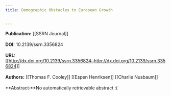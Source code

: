 ```yaml
---
title: Demographic Obstacles to European Growth


---
```


**Publication:** [[SSRN Journal]]<br><br>**DOI:** 10.2139/ssrn.3356824                                             
<br>**URL:**[[http://dx.doi.org/10.2139/ssrn.3356824::http://dx.doi.org/10.2139/ssrn.3356824]]<br><br>**Authors:** [[Thomas F. Cooley]] [[Espen Henriksen]] [[Charlie Nusbaum]] <br><br>**Abstract:**No automatically retrievable abstract :(

